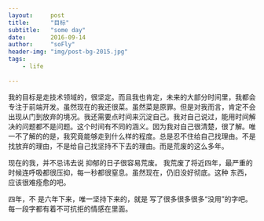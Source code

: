 ```yaml
---
layout:     post
title:      "目标"
subtitle:   "some day"
date:       2016-09-14
author:     "soFly"
header-img: "img/post-bg-2015.jpg"
tags:
    - life
   
---
```


我的目标是走技术领域的，很坚定。而且我也肯定，未来的大部分时间里，我都会专注于前端开发。虽然现在的我还很菜。虽然菜是原罪。但是对我而言，肯定不会出现从门到放弃的境况。我还需要点时间来沉淀自己。我对自己说过，能用时间解决的问题都不是问题。这个时间有不同的涵义。因为我对自己很清楚，很了解。唯一不了解的的是，我究竟能够走到什么样的程度。总是忍不住给自己找理由。不是找放弃的理由，不是给自己找坚持不下去的理由。而是荒废的这么多年。

现在的我，并不忌讳去说 抑郁的日子很容易荒废。
我荒废了将近四年，最严重的时候连呼吸都很压抑，每一秒都很窒息。虽然现在，仍旧没好彻底。这种
东西，应该很难痊愈的吧。

四年，不 是六年下来，唯一坚持下来的，就是 写了很多很多很多“没用”的字吧。每一段字都有着不可抗拒的情感在里面。












